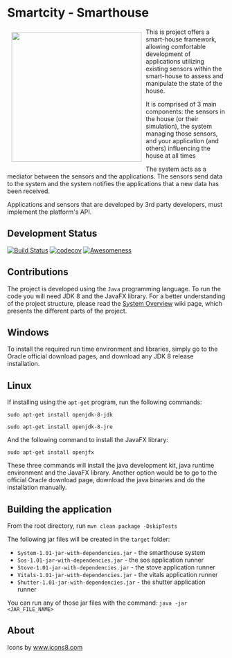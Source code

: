 # Smartcity - Smarthouse
<img src="https://cloud.githubusercontent.com/assets/15971916/24823370/5f96f4fa-1c06-11e7-9784-0089af77932f.png" align="left" hspace="10" vspace="9" width="300">

This is project offers a smart-house framework, allowing comfortable development of applications utilizing existing sensors within the smart-house to assess and manipulate the state of the house.

It is comprised of 3 main components: the sensors in the house (or their simulation), the system managing those sensors, and your application (and others) influencing the house at all times

The system acts as a mediator between the sensors and the applications. The sensors send data to the system and the system notifies the applications that a new data has been received.

Applications and sensors that are developed by 3rd party developers, must implement the platform's API.

## Development Status
[![Build Status](https://travis-ci.org/TechnionYP5777/Smartcity-Smarthouse.svg?branch=master)](https://travis-ci.org/TechnionYP5777/Smartcity-Smarthouse)
[![codecov](https://codecov.io/gh/TechnionYP5777/Smartcity-Smarthouse/branch/master/graph/badge.svg)](https://codecov.io/gh/TechnionYP5777/Smartcity-Smarthouse)
[![Awesomeness](https://img.shields.io/badge/awesomeness-100%25-blue.svg)](https://shields.io/)

## Contributions
The project is developed using the `Java` programming language. To run the code you will need JDK 8 and the JavaFX library. For a better understanding of the project structure, please read the [System Overview](https://github.com/TechnionYP5777/Smartcity-Smarthouse/wiki/The-Smart-House-System-Overview) wiki page, which presents the different parts of the project.

## Windows
To install the required run time environment and libraries, simply go to the Oracle official download pages, and download any JDK 8 release installation.

## Linux
If installing using the `apt-get` program, run the following commands:

`sudo apt-get install openjdk-8-jdk`

`sudo apt-get install openjdk-8-jre`

And the following command to install the JavaFX library:

`sudo apt-get install openjfx`

These three commands will install the java development kit, java runtime environment and the JavaFX library. Another option would be to go to the official Oracle download page, download the java binaries and do the installation manually.

## Building the application
From the root directory, run
`mvn clean package -DskipTests`

The following jar files will be created in the `target` folder:
- `System-1.01-jar-with-dependencies.jar` - the smarthouse system
- `Sos-1.01-jar-with-dependencies.jar` - the sos application runner
- `Stove-1.01-jar-with-dependencies.jar` - the stove application runner
- `Vitals-1.01-jar-with-dependencies.jar` - the vitals application runner
- `Shutter-1.01-jar-with-dependencies.jar` - the shutter application runner

You can run any of those jar files with the command:
`java -jar <JAR_FILE_NAME>`

## About
Icons by www.icons8.com

